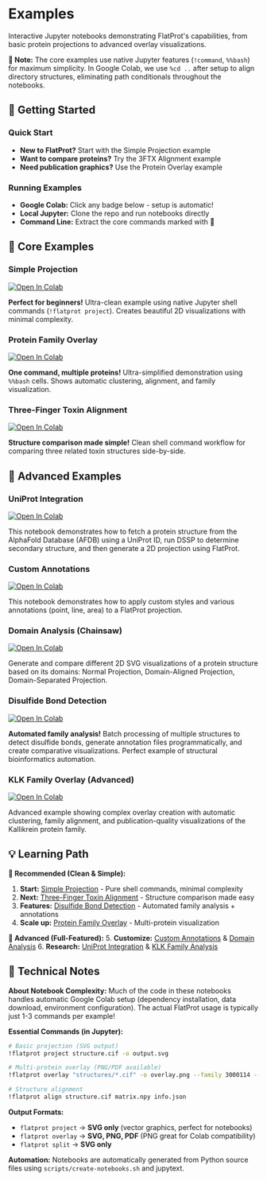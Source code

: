 # Examples

Interactive Jupyter notebooks demonstrating FlatProt's capabilities, from basic protein projections to advanced overlay visualizations.

**📝 Note:** The core examples use native Jupyter features (`!command`, `%%bash`) for maximum simplicity. In Google Colab, we use `%cd ..` after setup to align directory structures, eliminating path conditionals throughout the notebooks.

## 🚀 Getting Started

### Quick Start
- **New to FlatProt?** Start with the Simple Projection example
- **Want to compare proteins?** Try the 3FTX Alignment example
- **Need publication graphics?** Use the Protein Overlay example

### Running Examples
- **Google Colab:** Click any badge below - setup is automatic!
- **Local Jupyter:** Clone the repo and run notebooks directly
- **Command Line:** Extract the core commands marked with 🎯

## 📖 Core Examples

### Simple Projection
[![Open In Colab](https://colab.research.google.com/assets/colab-badge.svg)](https://colab.research.google.com/github/t03i/FlatProt/blob/main/examples/simple_projection_v2.ipynb)

**Perfect for beginners!** Ultra-clean example using native Jupyter shell commands (`!flatprot project`). Creates beautiful 2D visualizations with minimal complexity.

### Protein Family Overlay
[![Open In Colab](https://colab.research.google.com/assets/colab-badge.svg)](https://colab.research.google.com/github/t03i/FlatProt/blob/main/examples/overlay_v2.ipynb)

**One command, multiple proteins!** Ultra-simplified demonstration using `%%bash` cells. Shows automatic clustering, alignment, and family visualization.

### Three-Finger Toxin Alignment
[![Open In Colab](https://colab.research.google.com/assets/colab-badge.svg)](https://colab.research.google.com/github/t03i/FlatProt/blob/main/examples/3ftx_simple.ipynb)

**Structure comparison made simple!** Clean shell command workflow for comparing three related toxin structures side-by-side.

## 🔬 Advanced Examples

### UniProt Integration

[![Open In Colab](https://colab.research.google.com/assets/colab-badge.svg)](https://colab.research.google.com/github/t03i/FlatProt/blob/main/examples/uniprot_projection.ipynb)

This notebook demonstrates how to fetch a protein structure from the AlphaFold Database (AFDB) using a UniProt ID, run DSSP to determine secondary structure, and then generate a 2D projection using FlatProt.

### Custom Annotations

[![Open In Colab](https://colab.research.google.com/assets/colab-badge.svg)](https://colab.research.google.com/github/t03i/FlatProt/blob/main/examples/annotations.ipynb)

This notebook demonstrates how to apply custom styles and various annotations (point, line, area) to a FlatProt projection.


### Domain Analysis (Chainsaw)

[![Open In Colab](https://colab.research.google.com/assets/colab-badge.svg)](https://colab.research.google.com/github/t03i/FlatProt/blob/main/examples/chainsaw.ipynb)

Generate and compare different 2D SVG visualizations of a protein structure based on its domains: Normal Projection, Domain-Aligned Projection, Domain-Separated Projection.

### Disulfide Bond Detection

[![Open In Colab](https://colab.research.google.com/assets/colab-badge.svg)](https://colab.research.google.com/github/t03i/FlatProt/blob/main/examples/disulfide_auto.ipynb)

**Automated family analysis!** Batch processing of multiple structures to detect disulfide bonds, generate annotation files programmatically, and create comparative visualizations. Perfect example of structural bioinformatics automation.

### KLK Family Overlay (Advanced)

[![Open In Colab](https://colab.research.google.com/assets/colab-badge.svg)](https://colab.research.google.com/github/t03i/FlatProt/blob/main/examples/klk_overlay.ipynb)

Advanced example showing complex overlay creation with automatic clustering, family alignment, and publication-quality visualizations of the Kallikrein protein family.

## 💡 Learning Path

**🚀 Recommended (Clean & Simple):**
1. **Start:** [Simple Projection](simple_projection_v2.ipynb) - Pure shell commands, minimal complexity
2. **Next:** [Three-Finger Toxin Alignment](3ftx_simple.ipynb) - Structure comparison made easy
3. **Features:** [Disulfide Bond Detection](disulfide_auto.ipynb) - Automated family analysis + annotations
4. **Scale up:** [Protein Family Overlay](overlay_v2.ipynb) - Multi-protein visualization

**🔬 Advanced (Full-Featured):**
5. **Customize:** [Custom Annotations](annotations.ipynb) & [Domain Analysis](chainsaw.ipynb)
6. **Research:** [UniProt Integration](uniprot_projection.ipynb) & [KLK Family Analysis](klk_overlay.ipynb)

## 🔧 Technical Notes

**About Notebook Complexity:** Much of the code in these notebooks handles automatic Google Colab setup (dependency installation, data download, environment configuration). The actual FlatProt usage is typically just 1-3 commands per example!

**Essential Commands (in Jupyter):**
```bash
# Basic projection (SVG output)
!flatprot project structure.cif -o output.svg

# Multi-protein overlay (PNG/PDF available)
!flatprot overlay "structures/*.cif" -o overlay.png --family 3000114 --clustering

# Structure alignment
!flatprot align structure.cif matrix.npy info.json
```

**Output Formats:**
- `flatprot project` → **SVG only** (vector graphics, perfect for notebooks)
- `flatprot overlay` → **SVG, PNG, PDF** (PNG great for Colab compatibility)
- `flatprot split` → **SVG only**

**Automation:** Notebooks are automatically generated from Python source files using `scripts/create-notebooks.sh` and jupytext.
